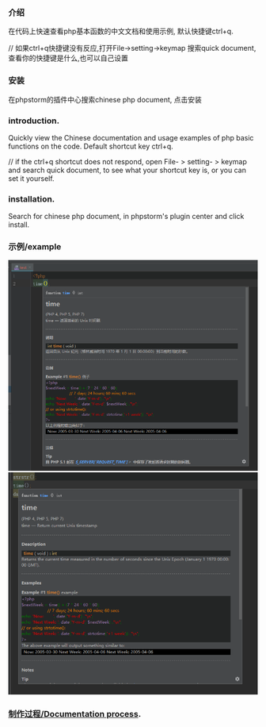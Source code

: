 ### 介绍

在代码上快速查看php基本函数的中文文档和使用示例, 默认快捷键ctrl+q.

// 如果ctrl+q快捷键没有反应,打开File->setting->keymap 搜索quick document,查看你的快捷键是什么,也可以自己设置

### 安装

在phpstorm的插件中心搜索chinese php document, 点击安装

### introduction. 

Quickly view the Chinese documentation and usage examples of php basic functions on the code. Default shortcut key ctrl+q. 

// if the ctrl+q shortcut does not respond, open File- > setting- > keymap and search quick document, to see what your shortcut key is, or you can set it yourself. 

### installation. 

Search for chinese php document, in phpstorm's plugin center and click install.
        
### 示例/example
       
![img](./example.png) 
![img](./example1.png) 

### [制作过程/Documentation process](./develop.MD).
